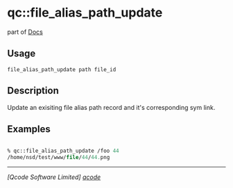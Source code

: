 qc::file_alias_path_update
===============

part of [Docs](../index.md)

Usage
-----
`file_alias_path_update path file_id`

Description
-----------
Update an exisiting file alias path record and it's corresponding sym link.

Examples
--------
```tcl

% qc::file_alias_path_update /foo 44
/home/nsd/test/www/file/44/44.png

```

----------------------------------
*[Qcode Software Limited] [qcode]*

[qcode]: http://www.qcode.co.uk "Qcode Software"